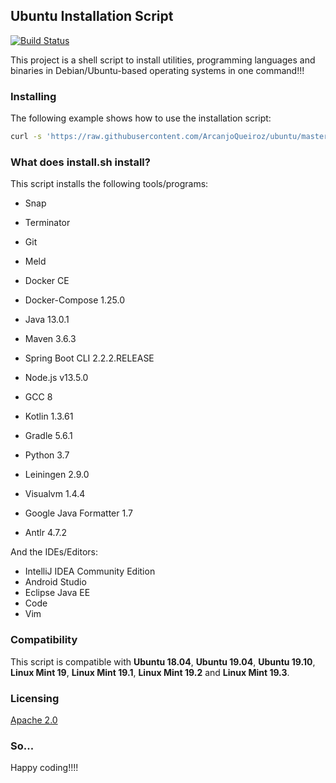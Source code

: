 ## Ubuntu Installation Script

[![Build Status](https://travis-ci.org/ArcanjoQueiroz/ubuntu.svg?branch=master)](https://travis-ci.org/ArcanjoQueiroz/ubuntu)

This project is a shell script to install utilities, programming languages and binaries in Debian/Ubuntu-based operating systems in one command!!!

### Installing

The following example shows how to use the installation script:

```sh
curl -s 'https://raw.githubusercontent.com/ArcanjoQueiroz/ubuntu/master/install.sh' | bash
```

### What does install.sh install?

This script installs the following tools/programs:

* Snap
* Terminator
* Git
* Meld
* Docker CE
* Docker-Compose 1.25.0

* Java 13.0.1
* Maven 3.6.3
* Spring Boot CLI 2.2.2.RELEASE
* Node.js v13.5.0
* GCC 8
* Kotlin 1.3.61
* Gradle 5.6.1
* Python 3.7
* Leiningen 2.9.0

* Visualvm 1.4.4
* Google Java Formatter 1.7
* Antlr 4.7.2

And the IDEs/Editors:

* IntelliJ IDEA Community Edition
* Android Studio
* Eclipse Java EE
* Code
* Vim

### Compatibility

This script is compatible with **Ubuntu 18.04**, **Ubuntu 19.04**, **Ubuntu 19.10**, **Linux Mint 19**, **Linux Mint 19.1**, **Linux Mint 19.2** and **Linux Mint 19.3**.

### Licensing

[Apache 2.0](https://www.apache.org/licenses/LICENSE-2.0.html)

### So...

Happy coding!!!!
